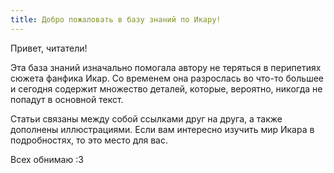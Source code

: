 ```yaml
---
title: Добро пожаловать в базу знаний по Икару!
---
```


Привет, читатели!

Эта база знаний изначально помогала автору не теряться в перипетиях сюжета фанфика Икар. Со временем она разрослась во что-то большее и сегодня содержит множество деталей, которые, вероятно, никогда не попадут в основной текст.

Статьи связаны между собой ссылками друг на друга, а также дополнены иллюстрациями. Если вам интересно изучить мир Икара в подробностях, то это место для вас.

Всех обнимаю :3
